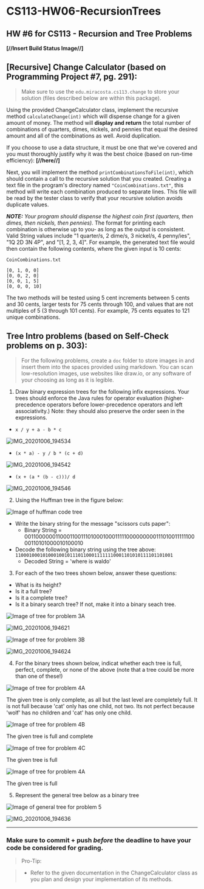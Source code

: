 # CS113-HW06-RecursionTrees
## HW #6 for CS113 - Recursion and Tree Problems

**[//Insert Build Status Image//]**

## [Recursive] Change Calculator (based on Programming Project #7, pg. 291):

>Make sure to use the `edu.miracosta.cs113.change` to store your solution (files described below are within this package).

Using the provided ChangeCalculator class, implement the recursive method `calculateChange(int)` which will dispense change for a given amount of money. The method will **display and return** the total number of combinations of quarters, dimes, nickels, and pennies that equal the desired amount and all of the combinations as well. Avoid duplication.

If you choose to use a data structure, it must be one that we've covered and you must thoroughly justify why it was the best choice (based on run-time efficiency): **[//here//]**

Next, you will implement the method `printCombinationsToFile(int)`, which should contain a call to the recursive solution that you created. Creating a text file in the program's directory named `"CoinCombinations.txt"`, this method will write each combination produced to separate lines. This file will be read by the tester class to verify that your recursive solution avoids duplicate values.

**_NOTE:_** _Your program should dispense the highest coin first (quarters, then dimes, then nickels, then pennies)._ The format for printing each combination is otherwise up to you- as long as the output is consistent. Valid String values include "1 quarter/s, 2 dime/s, 3 nickel/s, 4 penny/ies", "1Q 2D 3N 4P", and "[1, 2, 3, 4]". For example, the generated text file would then contain the following contents, where the given input is 10 cents:

`CoinCombinations.txt`

```
[0, 1, 0, 0]
[0, 0, 2, 0]
[0, 0, 1, 5]
[0, 0, 0, 10]
```

The two methods will be tested using 5 cent increments between 5 cents and 30 cents, larger tests for 75 cents through 100, and values that are not multiples of 5 (3 through 101 cents). For example, 75 cents equates to 121 unique combinations.

## Tree Intro problems (based on Self-Check problems on p. 303):

>For the following problems, create a `doc` folder to store images in and insert them into the spaces provided using markdown.  You can scan low-resolution images, use websites like draw.io, or any software of your choosing as long as it is legible.

1. Draw binary expression trees for the following infix expressions.  Your trees should enforce the Java rules for operator evaluation (higher-precedence operators before lower-precedence operators and left associativity.) Note: they should also preserve the order seen in the expressions.
  - `x / y + a - b * c`

  ![IMG_20201006_194534](https://user-images.githubusercontent.com/70171720/95282145-ad4c7c00-080d-11eb-9e35-25ace822ef68.jpg)

  - `(x * a) - y / b * (c + d)`
  
 ![IMG_20201006_194542](https://user-images.githubusercontent.com/70171720/95282183-bfc6b580-080d-11eb-9cc4-93fd02030344.jpg)
  
  - `(x + (a * (b - c)))/ d`
  
  ![IMG_20201006_194546](https://user-images.githubusercontent.com/70171720/95282203-cbb27780-080d-11eb-9341-6c734fa4c11c.jpg)
  
2. Using the Huffman tree in the figure below:

![Image of huffman code tree](doc/problemImages/huffman.png)

  - Write the binary string for the message "scissors cuts paper":
    - Binary String = 00110000001100011001110100010001111100000000011101001111110000110101000010100010
  - Decode the following binary string using the tree above:
  `1100010001010001001011101100011111110001101010111101101001`
    - Decoded String = 'where is waldo'

3. For each of the two trees shown below, answer these questions:
- What is its height?
- Is it a full tree?
- Is it a complete tree?
- Is it a binary search tree? If not, make it into a binary seach tree.

![Image of tree for problem 3A](doc/problemImages/problem3A.png)

![IMG_20201006_194621](https://user-images.githubusercontent.com/70171720/95282255-e258ce80-080d-11eb-860d-720688edac74.jpg)

![Image of tree for problem 3B](doc/problemImages/problem3B.png)

![IMG_20201006_194624](https://user-images.githubusercontent.com/70171720/95282260-e4bb2880-080d-11eb-94fa-33909c9b1000.jpg)

4. For the binary trees shown below, indicat whether each tree is full, perfect, complete, or none of the above (note that a tree could be more than one of these!)

![Image of tree for problem 4A](doc/problemImages/problem4A.png)

The given tree is only complete, as all but the last level are completely full. It is not full because 'cat' only has one child, not two. Its not perfect because 'wolf' has no children and 'cat' has only one child.

![Image of tree for problem 4B](doc/problemImages/problem4B.png)

The given tree is full and complete

![Image of tree for problem 4C](doc/problemImages/problem4C.png)

The given tree is full

![Image of tree for problem 4A](doc/problemImages/huffman.png)

The given tree is full

5. Represent the general tree below as a binary tree

![Image of general tree for problem 5](doc/problemImages/problem5-general.png)

![IMG_20201006_194636](https://user-images.githubusercontent.com/70171720/95282383-29df5a80-080e-11eb-9a2a-739beb4263f6.jpg)


----------

### Make sure to commit + push *before* the deadline to have your code be considered for grading.

>Pro-Tip:

>- Refer to the given documentation in the ChangeCalculator class as you plan and design your implementation of its methods.
